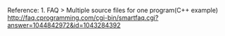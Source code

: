 Reference:
	1. FAQ > Multiple source files for one program(C++ example)
		http://faq.cprogramming.com/cgi-bin/smartfaq.cgi?answer=1044842972&id=1043284392
